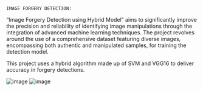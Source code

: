                                                                               IMAGE FORGERY DETECTION:
“Image Forgery Detection using Hybrid Model” aims to significantly improve the precision and reliability of identifying image manipulations through the integration of advanced machine learning techniques. The project revolves around the use of a comprehensive dataset featuring diverse images, encompassing both authentic and manipulated samples, for training the detection model.

This project uses a hybrid algorithm made up of SVM and VGG16 to deliver accuracy in forgery detections.

![image](https://github.com/user-attachments/assets/2cb2cc88-91bb-4eb3-bb50-f0cfaf893838) 
![image](https://github.com/user-attachments/assets/8ed84e8e-f830-468e-bb4c-7d417e9c470a)


